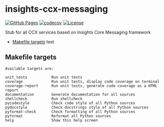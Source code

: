 # insights-ccx-messaging

[![GitHub Pages](https://img.shields.io/badge/%20-GitHub%20Pages-informational)](https://redhatinsights.github.io/insights-ccx-messaging/)
[![codecov](https://codecov.io/gh/RedHatInsights/insights-ccx-messaging/branch/main/graph/badge.svg?token=G00EQ808EP)](https://codecov.io/gh/RedHatInsights/insights-ccx-messaging)
[![License](https://img.shields.io/badge/license-Apache-blue)](https://github.com/RedHatInsights/insights-ccx-messaging/blob/main/LICENSE)

Stub for all CCX services based on Insights Core Messaging framework

<!-- vim-markdown-toc GFM -->

* [Makefile targets](#makefile-targets)
test
<!-- vim-markdown-toc -->

## Makefile targets

```
Available targets are:

unit_tests           Run unit tests
coverage             Run unit tests, display code coverage on terminal
coverage-report      Run unit tests, generate code coverage as a HTML report
documentation        Generate documentation for all sources
shellcheck           Run shellcheck
pycodestyle          Check code style of all Python sources
pydocstyle           Check docstrings style of all Python sources
pyformat-check       Check formatting of all Python sources
pyformat             Reformat all Python sources
help                 Show this help screen
```
